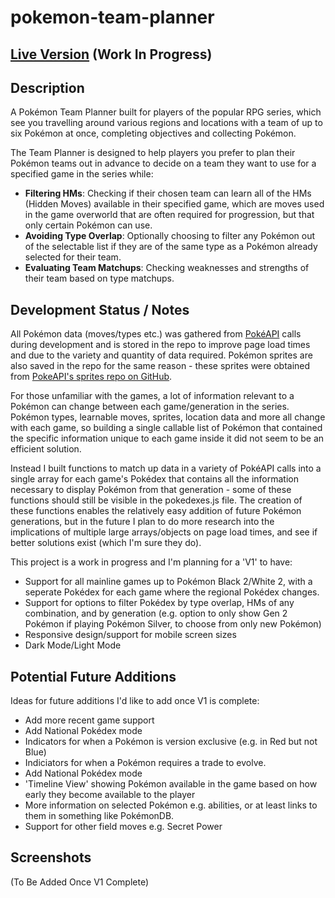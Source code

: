 # pokemon-team-planner

## [Live Version](https://lewisgormanneale.github.io/pokemon-team-planner/) (Work In Progress)

## Description

A Pokémon Team Planner built for players of the popular RPG series, which see you travelling around various regions and locations with a team of up to six Pokémon at once, completing objectives and collecting Pokémon. 

The Team Planner is designed to help players you prefer to plan their Pokémon teams out in advance to decide on a team they want to use for a specified game in the series while:
- **Filtering HMs**: Checking if their chosen team can learn all of the HMs (Hidden Moves) available in their specified game, which are moves used in the game overworld that are often required for progression, but that only certain Pokémon can use.
- **Avoiding Type Overlap**: Optionally choosing to filter any Pokémon out of the selectable list if they are of the same type as a Pokémon already selected for their team.
- **Evaluating Team Matchups**: Checking weaknesses and strengths of their team based on type matchups.

## Development Status / Notes

All Pokémon data (moves/types etc.) was gathered from [PokéAPI](https://pokeapi.co/) calls during development and is stored in the repo to improve page load times and due to the variety and quantity of data required. Pokémon sprites are also saved in the repo for the same reason - these sprites were obtained from [PokeAPI's sprites repo on GitHub](https://github.com/PokeAPI/sprites).

For those unfamiliar with the games, a lot of information relevant to a Pokémon can change between each game/generation in the series. Pokémon types, learnable moves, sprites, location data and more all change with each game, so building a single callable list of Pokémon that contained the specific information unique to each game inside it did not seem to be an efficient solution.

Instead I built functions to match up data in a variety of PokéAPI calls into a single array for each game's Pokédex that contains all the information necessary to display Pokémon from that generation - some of these functions should still be visible in the pokedexes.js file. The creation of these functions enables the relatively easy addition of future Pokémon generations, but in the future I plan to do more research into the implications of multiple large arrays/objects on page load times, and see if better solutions exist (which I'm sure they do). 

This project is a work in progress and I'm planning for a 'V1' to have:
- Support for all mainline games up to Pokémon Black 2/White 2, with a seperate Pokédex for each game where the regional Pokédex changes. 
- Support for options to filter Pokédex by type overlap, HMs of any combination, and by generation (e.g. option to only show Gen 2 Pokémon if playing Pokémon Silver, to choose from only new Pokémon)
- Responsive design/support for mobile screen sizes
- Dark Mode/Light Mode

## Potential Future Additions
Ideas for future additions I'd like to add once V1 is complete:
- Add more recent game support
- Add National Pokédex mode
- Indicators for when a Pokémon is version exclusive (e.g. in Red but not Blue)
- Indiciators for when a Pokémon requires a trade to evolve.
- Add National Pokédex mode
- 'Timeline View' showing Pokémon available in the game based on how early they become available to the player
- More information on selected Pokémon e.g. abilities, or at least links to them in something like PokémonDB.
- Support for other field moves e.g. Secret Power

## Screenshots

(To Be Added Once V1 Complete)
